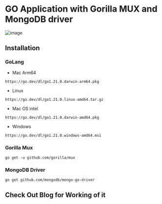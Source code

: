 # GO Application with Gorilla MUX and MongoDB driver

![image](https://github.com/Kamalesh-Seervi/GO-application-with-Gorilla-MUX-and-MongoDB-driver/assets/107933310/6ef0ac20-e452-4661-8e4c-d2ae491f8443)

## Installation 

### GoLang

- Mac Arm64
```
https://go.dev/dl/go1.21.0.darwin-arm64.pkg
```

- Linux
```
https://go.dev/dl/go1.21.0.linux-amd64.tar.gz
```

- Mac OS intel
```
https://go.dev/dl/go1.21.0.darwin-amd64.pkg
```

- Windows
```
https://go.dev/dl/go1.21.0.windows-amd64.msi
```

### Gorilla Mux
```
go get -u github.com/gorilla/mux
```

### MongoDB Driver
```
go get github.com/mongodb/mongo-go-driver
```

## Check Out Blog for Working of it 



